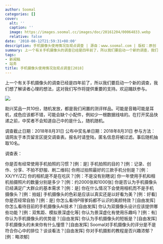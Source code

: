 ```yaml
---
author: Soomal
categories: []
cover:
  alt: ''
  caption: ''
  image: https://images.soomal.cc/images/doc/20161204/00064833.webp
  relative: false
date: '2018-08-12T21:59:31+08:00'
description: 手机摄像头使用情况及观点调查 | 源自：www.soomal.com | 版权：原创 |  平均/总评分：09.77/303
summary: 上一个有关手机摄像头的调查已经是四年前了，所以我们要启动一个新的调查，我们想了解读者心理的想法，这对我们写作将提供重要的支持。欢迎踊跃参与。
tags:
- 新闻稿
- 站务
title: 手机摄像头使用情况及观点调查[2018]
---
```


上一个有关手机摄像头的调查已经是四年前了，所以我们要启动一个新的调查，我们想了解读者心理的想法，这对我们写作将提供重要的支持。欢迎踊跃参与。

![.](https://images.soomal.cc/images/doc/20140212/00040260.webp)




助兴奖品一共10份，随机发放，都是我们闲置的测评样品。可能是音箱可能是耳机，成色应该都不错，可能会缺个小配件，例如少一根数据线啥的。在打开奖品快递之前，中奖者不会知道自己中的是什么，随机随机。



调查截止日期：2018年8月31日
公布中奖名单日期：2018年8月31日
参与方法：请网友于本页留言区提交调查表。报名时请登陆，匿名信息将被过滤。事后随机抽取10名。


调查表：


你是否有经常使用手机拍照的习惯？[例：是]
手机拍照的目的？[例：记录、创作、分享、不拍不舒服、刷二维码] 
你用过拍照最好的三款手机分别是？[例：XX/YY/ZZ] 
你的相机是不是在吃灰？[例：不是没有别瞎说] 
你一年使用手机和相机拍摄照片的数量分别是多少？[例：约2000张和1000张] 
你是否认为手机摄像头已经满足广大群众的基本需求？[例：是] 
你在什么情况下会使用相机而不是手机摄像头？[例：拍娃] 
手机摄像头的色彩是应该以真实还是以好看为美？[例：好看] 
你是否经常自拍？[例：是] 
你怎么看待P得爹妈都不认识的美颜特效？[自由发挥] 
你怎么看待目前的手机摄像头AI技术？[自由发挥] 
你认为双摄像头设计应该提供哪些功能？[例：双焦距、模拟景深虚化等] 
你认为景深虚化有使用乐趣吗？[例：有] 
你认为手机摄像头的优势是？[自由发挥] 
你认为手机摄像头的短板是？[自由发挥] 
手机摄像头的未来你有什么憧憬？[自由发挥] 
Soomal对手机摄像头的评分是不是符合你心中的排位？谈谈看法？[自由发挥] 
你对手机摄影的教程是否兴趣浓郁？[例：略浓郁]